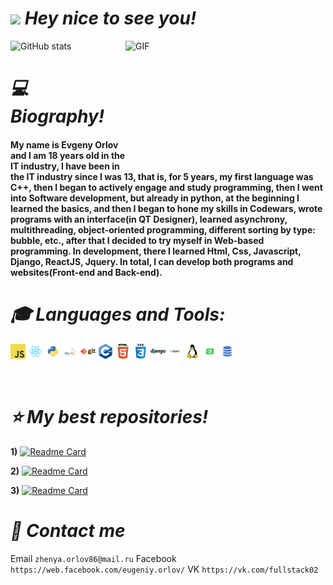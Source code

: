 <!--
**Developer-Python/Developer-Python** is a ✨ _special_ ✨ repository because its `README.md` (this file) appears on your GitHub profile.

Here are some ideas to get you started:

- 🔭 I’m currently working on ...
- 🌱 I’m currently learning ...
- 👯 I’m looking to collaborate on ...
- 🤔 I’m looking for help with ...
- 💬 Ask me about ...
- 📫 How to reach me: ...
- 😄 Pronouns: ...
- ⚡ Fun fact: ...
-->

***<h1><a target="_blank" rel="noopener noreferrer" href="https://camo.githubusercontent.com/d3359cb00ab0b5ed8f2e1fe3fceb4fbaf3b614340f8c0db99c17b9f50b351770/68747470733a2f2f656d6f6a69732e736c61636b6d6f6a69732e636f6d2f656d6f6a69732f696d616765732f313533313834393433302f343234362f626c6f622d73756e676c61737365732e6769663f31353331383439343330"><img src="https://camo.githubusercontent.com/d3359cb00ab0b5ed8f2e1fe3fceb4fbaf3b614340f8c0db99c17b9f50b351770/68747470733a2f2f656d6f6a69732e736c61636b6d6f6a69732e636f6d2f656d6f6a69732f696d616765732f313533313834393433302f343234362f626c6f622d73756e676c61737365732e6769663f31353331383439343330" width="30" data-canonical-src="https://emojis.slackmojis.com/emojis/images/1531849430/4246/blob-sunglasses.gif?1531849430" style="max-width:100%;"></a> Hey nice to see you!</h1>***

<img align="right" alt="GIF" src="https://github.com/abhisheknaiidu/abhisheknaiidu/blob/master/code.gif?raw=true" width="320" height="195" />

![GitHub stats](https://github-readme-stats.vercel.app/api?username=Developer-Python&show_icons=true&theme=radical)

***<h1>:computer: Biography!</h1>***

<h4>My name is Evgeny Orlov and I am 18 years old in the IT industry, I have been in the IT industry since I was 13, that is, for 5 years, my first language was C++, then I began to actively engage and study programming, then I went into Software development, but already in python, at the beginning I learned the basics, and then I began to hone my skills in Codewars, wrote programs with an interface(in QT Designer), learned asynchrony, multithreading, object-oriented programming, different sorting by type: bubble, etc., after that I decided to try myself in Web-based programming. In development, there I learned Html, Css, Javascript, Django, ReactJS, Jquery. In total, I can develop both programs and websites(Front-end and Back-end).</h4>

***<h1>:mortar_board: Languages and Tools:</h1>***

<code><img height="24" background='black' src="https://raw.githubusercontent.com/github/explore/80688e429a7d4ef2fca1e82350fe8e3517d3494d/topics/javascript/javascript.png"></code>
<code><img height="24" background='black' src="https://raw.githubusercontent.com/github/explore/80688e429a7d4ef2fca1e82350fe8e3517d3494d/topics/react/react.png"></code>
<code><img height="24" background='black' src="https://raw.githubusercontent.com/github/explore/80688e429a7d4ef2fca1e82350fe8e3517d3494d/topics/python/python.png"></code>
<code><img height="24" background='black' src="https://raw.githubusercontent.com/github/explore/80688e429a7d4ef2fca1e82350fe8e3517d3494d/topics/mysql/mysql.png"></code>
<code><img height="24" background='black' src="https://raw.githubusercontent.com/github/explore/80688e429a7d4ef2fca1e82350fe8e3517d3494d/topics/git/git.png"></code>
<code><img height="24" background='black' src="https://raw.githubusercontent.com/github/explore/80688e429a7d4ef2fca1e82350fe8e3517d3494d/topics/cpp/cpp.png"></code>
<code><img height="24" background='black' src="https://raw.githubusercontent.com/github/explore/80688e429a7d4ef2fca1e82350fe8e3517d3494d/topics/html/html.png"></code>
<code><img height="24" background='black' src="https://raw.githubusercontent.com/github/explore/80688e429a7d4ef2fca1e82350fe8e3517d3494d/topics/css/css.png"></code>
<code><img height="24" background='black' src="https://raw.githubusercontent.com/github/explore/80688e429a7d4ef2fca1e82350fe8e3517d3494d/topics/django/django.png"></code>
<code><img height="24" background='black' src="https://raw.githubusercontent.com/github/explore/80688e429a7d4ef2fca1e82350fe8e3517d3494d/topics/jquery/jquery.png"></code>
<code><img height="24" background='black' src="https://raw.githubusercontent.com/github/explore/80688e429a7d4ef2fca1e82350fe8e3517d3494d/topics/linux/linux.png"></code>
<code><img height="24" background='black' src="https://raw.githubusercontent.com/github/explore/80688e429a7d4ef2fca1e82350fe8e3517d3494d/topics/qt/qt.png"></code>
<code><img height="24" background='black' src="https://raw.githubusercontent.com/github/explore/80688e429a7d4ef2fca1e82350fe8e3517d3494d/topics/sql/sql.png"></code>

<br/>

***<h1>:star: My best repositories!</h1>***

**1)** [![Readme Card](https://github-readme-stats.vercel.app/api/pin/?username=Developer-Python&repo=Django)](https://github.com/Developer-Python/Django)

**2)** [![Readme Card](https://github-readme-stats.vercel.app/api/pin/?username=Developer-Python&repo=Codewars)](https://github.com/Developer-Python/Codewars)

**3)** [![Readme Card](https://github-readme-stats.vercel.app/api/pin/?username=Developer-Python&repo=Your-Protection-Pro)](https://github.com/Developer-Python/Your-Protection-Pro)

***<h1>:iphone: Contact me</h1>***
Email `zhenya.orlov86@mail.ru`
Facebook `https://web.facebook.com/eugeniy.orlov/`
VK `https://vk.com/fullstack02`
